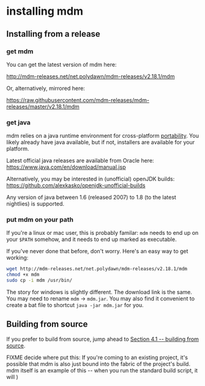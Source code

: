 installing mdm
==============


Installing from a release
-------------------------

### get mdm

You can get the latest version of mdm here:

http://mdm-releases.net/net.polydawn/mdm-releases/v2.18.1/mdm

Or, alternatively, mirrored here:

https://raw.githubusercontent.com/mdm-releases/mdm-releases/master/v2.18.1/mdm


### get java

mdm relies on a java runtime environment for cross-platform [portability](5.1-portability.md).
You likely already have java available, but if not, installers are available for your platform.

Latest official java releases are available from Oracle here: https://www.java.com/en/download/manual.jsp

Alternatively, you may be interested in (unofficial) openJDK builds: https://github.com/alexkasko/openjdk-unofficial-builds

Any version of java between 1.6 (released 2007) to 1.8 (to the latest nightlies) is supported.


### put mdm on your path

If you're a linux or mac user, this is probably familar: `mdm` needs to end up on your `$PATH` somehow, and it needs to end up marked as executable.

If you've never done that before, don't worry.  Here's an easy way to get working:

```bash
wget http://mdm-releases.net/net.polydawn/mdm-releases/v2.18.1/mdm
chmod +x mdm
sudo cp -i mdm /usr/bin/
```

The story for windows is slightly different.
The download link is the same.
You may need to rename `mdm` -> `mdm.jar`.
You may also find it convenient to create a bat file to shortcut `java -jar mdm.jar` for you.



Building from source
--------------------

If you prefer to build from source, jump ahead to [Section 4.1 -- building from source](4.1-building-from-source.md).





FIXME decide where put this:
If you're coming to an existing project, it's possible that mdm is also just bound into the fabric of the project's build.
mdm itself is an example of this -- when you run the standard build script, it will )
